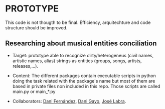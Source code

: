 PROTOTYPE
=========

This code is not thougth to be final. Efficiency, arquitechture and code structure should be improved.

## Researching about musical entities conciliation

* Target: prototype able to recognize dirty/heterogeneus (civil names, artistic names, alias) strings as entities (groups, songs, artists, releases,...).

* Content: The different packages contain executable scripts in python doing the task related with the package's name but most of them are based in private files non included in this repo. Those scripts are called main.py or main_*.py

* Collaborators: [Dani Fernández](https://github.com/DaniFdezAlvarez), [Dani Gayo](https://github.com/danigayo), [José Labra](https://github.com/labra).

